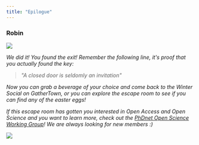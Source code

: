 ```yaml
---
title: "Epilogue"
---
```


### Robin

![](/images/robin-sitting.png)

_We did it! You found the exit! Remember the following line, it's proof that you actually found the key:_

>   _"A closed door is seldomly an invitation"_

_Now you can grab a beverage of your choice and come back to the Winter Social on GatherTown, or you can explore the escape room to see if you can find any of the easter eggs!_

_If this escape room has gotten you interested in Open Access and Open Science and you want to learn more, check out the [PhDnet Open Science Working Group](https://www.phdnet.mpg.de/phdnet/who/workgroups/open-science-group)! We are always looking for new members :)_


<!-- ![](https://media4.giphy.com/media/35HTaxVJWzp2QOShct/giphy.gif?cid=ecf05e47wx7gzaz23jhldze1be4et0krxcdtjwhloa30u2ko&rid=giphy.gif) -->

[![](https://img.shields.io/website?label=Back%20to%20home&style=for-the-badge&up_message=Go%21&url=https%3A%2F%2Fdanielroelfs.com)](/)
